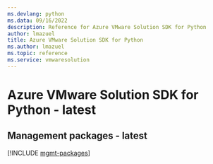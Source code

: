 ```yaml
---
ms.devlang: python
ms.data: 09/16/2022
description: Reference for Azure VMware Solution SDK for Python
author: lmazuel
title: Azure VMware Solution SDK for Python
ms.author: lmazuel
ms.topic: reference
ms.service: vmwaresolution
---
```

# Azure VMware Solution SDK for Python - latest

## Management packages - latest
[!INCLUDE [mgmt-packages](vmware-solution-mgmt-index.md)]